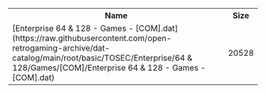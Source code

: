 <table>
<tr><th>Name</th><th>Size</th></tr>
<tr><td>
[Enterprise 64 & 128 - Games - [COM].dat](https://raw.githubusercontent.com/open-retrogaming-archive/dat-catalog/main/root/basic/TOSEC/Enterprise/64 & 128/Games/[COM]/Enterprise 64 & 128 - Games - [COM].dat)
</td><td>20528</td></tr>
</table>
